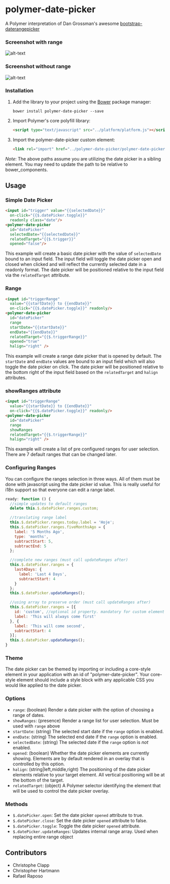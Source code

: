 polymer-date-picker
===================

A Polymer interpretation of Dan Grossman's awesome [bootstrap-daterangepicker](https://github.com/dangrossman/bootstrap-daterangepicker)

### Screenshot with range
![alt-text](https://raw.githubusercontent.com/christopheclc/polymer-date-picker/master/docs/images/datepicker-with-range.png "Example of polymer-date-picker with range")

### Screenshot without range
![alt-text](https://raw.githubusercontent.com/christopheclc/polymer-date-picker/master/docs/images/datepicker-without-range.png "Example of polymer-date-picker without range")

### Installation
1. Add the library to your project using the [Bower](http://bower.io/) package manager:

    ```bower install polymer-date-picker --save```

2. Import Polymer's core polyfill library:

    ```html
    <script type="text/javascript" src="../platform/platform.js"></script>
    ```

3. Import the polymer-date-picker custom element:

    ```html
    <link rel="import" href="../polymer-date-picker/polymer-date-picker.html">
    ```

*Note*: The above paths assume you are utilizing the date picker in a sibling element.  You may need to update the path to be relative to bower_components.

## Usage
### Simple Date Picker
```html
<input id="trigger" value="{{selectedDate}}" 
  on-click="{{$.datePicker.toggle}}" 
  readonly class="date"/>
<polymer-date-picker 
  id="datePicker"
  selectedDate="{{selectedDate}}" 
  relatedTarget="{{$.trigger}}" 
  opened="false"/>
```

This example will create a basic date picker with the value of `selectedDate` bound to an input field.  The input field will toggle the date picker open and closed when clicked and will reflect the currently selected date in a readonly format.  The date picker will be positioned relative to the input field via the `relatedTarget` attribute.

### Range
```html
<input id="triggerRange" 
  value="{{startDate}} to {{endDate}}" 
  on-click="{{$.datePicker.toggle}}" readonly/>
<polymer-date-picker 
  id="datePicker" 
  range 
  startDate="{{startDate}}" 
  endDate="{{endDate}}" 
  relatedTarget="{{$.triggerRange}}" 
  opened="true"
  halign="right" />
```

This example will create a range date picker that is opened by default.  The `startDate` and `endDate` values are bound to an input field which will also toggle the date picker on click.  The date picker will be positioned relative to the bottom right of the input field based on the `relatedTarget` and `halign` attributes.

### showRanges attribute
```html
<input id="triggerRange" 
  value="{{startDate}} to {{endDate}}" 
  on-click="{{$.datePicker.toggle}}" readonly/>
<polymer-date-picker 
  id="datePicker" 
  range 
  showRanges
  relatedTarget="{{$.triggerRange}}" 
  halign="right" />
```

This example will create a list of pre configured ranges for user selection. There are 7 default ranges that can be changed later.

### Configuring Ranges
You can configure the ranges selection in three ways. All of them must be done with javascript using the date picker id value. This is really useful for i18n support so that everyone can edit a range label.

```javascript
ready: function () {
  //simple updates to default ranges
  delete this.$.datePicker.ranges.custom;

  //translating range label
  this.$.datePicker.ranges.today.label = 'Hoje';
  this.$.datePicker.ranges.fiveMonthsAgo = {
    label: '5 Months Ago',
    type: 'months',
    subtractStart: 5,
    subtractEnd: 5
  };

  //complete new ranges (must call updateRanges after)
  this.$.datePicker.ranges = {
    last4Days: {
      label: 'Last 4 Days',
      subtractStart: 4
    }
  };
  this.$.datePicker.updateRanges();

  //using array to preserve order (must call updateRanges after)
  this.$.datePicker.ranges = [{
    id: 'custom', //optional id property. mandatory for custom element
    label: 'This will always come first'
  }, {
    label: 'This will come second',
    subtractStart: 4
  }];
  this.$.datePicker.updateRanges();
}
```


### Theme
The date picker can be themed by importing or including a core-style element in your application with an id of "polymer-date-picker".  Your core-style element should include a style block with any applicable CSS you would like applied to the date picker.

### Options
* `range`: (boolean) Render a date picker with the option of choosing a range of dates.
* `showRanges`: (presence) Render a range list for user selection. Must be used with `range` above
* `startDate`: (string) The selected start date if the `range` option is enabled.
* `endDate`: (string) The selected end date if the `range` option is enabled.
* `selectedDate`: (string) The selected date if the `range` option is *not* enabled.
* `opened`: (boolean) Whether the date picker elements are currently showing.  Elements are by default rendered in an overlay that is controlled by this option.
* `halign`: (string|left,middle,right) The positioning of the date picker elements relative to your target element.  All vertical positioning will be at the bottom of the target.
* `relatedTarget`: (object) A Polymer selector identifying the element that will be used to control the date picker overlay.

### Methods
* `$.datePicker.open`: Set the date picker `opened` attribute to true.
* `$.datePicker.close`: Set the date picker `opened` attribute to false.
* `$.datePicker.toggle`: Toggle the date picker `opened` attribute.
* `$.datePicker.updateRanges`: Updates internal range array. Used when replacing entire range object

## Contributors
- Christophe Clapp
- Christopher Hartmann
- Rafael Raposo
